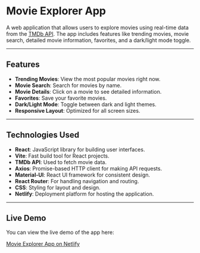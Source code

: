 # Movie Explorer App

A web application that allows users to explore movies using real-time data from the [TMDb API](https://www.themoviedb.org/). The app includes features like trending movies, movie search, detailed movie information, favorites, and a dark/light mode toggle.

---

## Features
- **Trending Movies**: View the most popular movies right now.
- **Movie Search**: Search for movies by name.
- **Movie Details**: Click on a movie to see detailed information.
- **Favorites**: Save your favorite movies.
- **Dark/Light Mode**: Toggle between dark and light themes.
- **Responsive Layout**: Optimized for all screen sizes.

---

## Technologies Used
- **React**: JavaScript library for building user interfaces.
- **Vite**: Fast build tool for React projects.
- **TMDb API**: Used to fetch movie data.
- **Axios**: Promise-based HTTP client for making API requests.
- **Material-UI**: React UI framework for consistent design.
- **React Router**: For handling navigation and routing.
- **CSS**: Styling for layout and design.
- **Netlify**: Deployment platform for hosting the application.

---

## Live Demo

You can view the live demo of the app here:

[Movie Explorer App on Netlify](https://movie-explorerr.netlify.app/)
